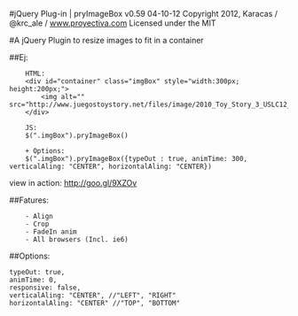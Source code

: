 #jQuery Plug-in | pryImageBox v0.59
04-10-12
Copyright 2012, Karacas / @krc_ale / www.proyectiva.com
Licensed under the MIT

#A jQuery Plugin to resize images to fit in a container

##Ej:
```
	HTML:
	<div id="container" class="imgBox" style="width:300px; height:200px;">
		<img alt="" src="http://www.juegostoystory.net/files/image/2010_Toy_Story_3_USLC12_Woody.jpg"/>
	</div>

	JS:
	$(".imgBox").pryImageBox()

	+ Options:
	$(".imgBox").pryImageBox({typeOut : true, animTime: 300, verticalAling: "CENTER", horizontalAling: "CENTER})
```
view in action:	http://goo.gl/9XZOv


##Fatures:
```
	- Align
	- Crop
	- FadeIn anim
	- All browsers (Incl. ie6)
```


##Options:
```
typeOut: true,
animTime: 0,
responsive: false,
verticalAling: "CENTER", //"LEFT", "RIGHT"
horizontalAling: "CENTER" //"TOP", "BOTTOM"
```

